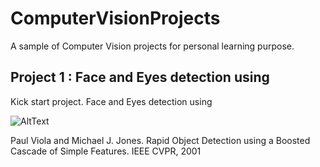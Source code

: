# ComputerVisionProjects
A sample of Computer Vision projects for personal learning purpose.

## Project 1 : Face and Eyes detection using 

Kick start project. Face and Eyes detection using 

![AltText](img/OpenCV_GIF.gif)

Paul Viola and Michael J. Jones. Rapid Object Detection using a Boosted Cascade of Simple Features. IEEE CVPR, 2001
